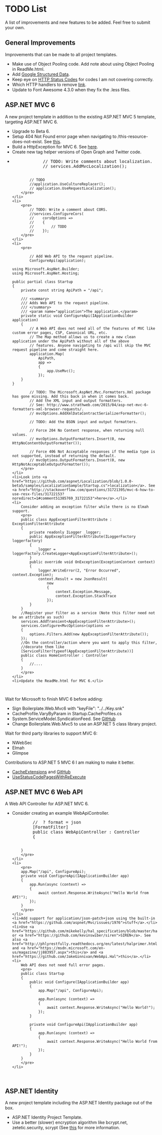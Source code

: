 <h1>TODO List</h1>
<p>A list of improvements and new features to be added. Feel free to submit your own.</p>

<h2>General Improvements</h2>
<p>Improvements that can be made to all project templates.</p>
<ul>
    <li>Make use of Object Pooling code. Add note about using Object Pooling in ReadMe.html.</li>
    <li>Add <a href="https://developers.google.com/structured-data/">Google Structured Data</a>.</li>
    <li>Keep eye on <a href="http://stackoverflow.com/questions/27860618/which-http-status-codes-to-cover-for-mvc-error-handling/29282406#29282406">HTTP Status Codes</a> for codes I am not covering correctly.</li>
    <li>Which HTTP handlers to remove <a href="http://stackoverflow.com/questions/28856991/removing-unused-http-handlers-for-better-performance-security">link</a>.</li>
    <li>Update to Font Awesome 4.3.0 when they fix the .less files.</li>
</ul>

<h2>ASP.NET MVC 6</h2>
<p>A new project template in addition to the existing ASP.NET MVC 5 template, targeting ASP.NET MVC 6.</p>
<ul>
    <li>Upgrade to Beta 6.</li>
    <li>Setup 404 Not Found error page when navigating to /this-resource-does-not-exist. See <a href="http://stackoverflow.com/questions/31606521/displaying-a-404-not-found-page-for-asp-net-5-mvc-6">this</a>.</li>
    <li>Build a HttpException for MVC 6. See <a href="http://stackoverflow.com/questions/31054012/asp-net-5-mvc-6-equivalent-of-httpexception">here</a>.</li>
    <li>Create new tag helper versions of Open Graph and Twitter code.</li>
    <li>
        <pre>
            // TODO: Write comments about localization.
            // services.AddMvcLocalization();


            // TODO
            //application.UseCultureReplacer();
            // application.UseRequestLocalization();
        </pre>
    </li>
    <li>
        <pre>
            // TODO: Write a comment about CORS.
            //services.ConfigureCors(
            //    corsOptions =>
            //    {
            //        // TODO
            //    });
        </pre>
    </li>
    <li>
        <pre>

            // Add Web API to the request pipeline.
            ConfigureApi(application);

    using Microsoft.AspNet.Builder;
    using Microsoft.AspNet.Hosting;

    public partial class Startup
    {
        private const string ApiPath = "/api";

        /// <summary>
        /// Adds Web API to the request pipeline.
        /// </summary>
        /// <param name="application">The application.</param>
        private static void ConfigureApi(IApplicationBuilder application)
        {
            // A Web API does not need all of the features of MVC like custom error pages, CSP, Canonical URL, etc.
            // The Map method allows us to create a new clean application under the ApiPath without all of the above
            // features. Anyone navigating to /api will skip the MVC request pipeline and come straight here.
            application.Map(
                ApiPath, 
                app =>
                {
                    app.UseMvc();
                });
        }
    }

            // TODO: The Microsoft.AspNet.Mvc.Formatters.Xml package has gone missing. Add this back in when it comes back.
            // Add the XML input and output formatters. 
            // See: http://www.strathweb.com/2015/04/asp-net-mvc-6-formatters-xml-browser-requests/.
            // mvcOptions.AddXmlDataContractSerializerFormatter();

            // TODO: Add the BSON input and output formatters.

            // Force 204 No Content response, when returning null values.
            // mvcOptions.OutputFormatters.Insert(0, new HttpNoContentOutputFormatter());

            // Force 406 Not Acceptable responses if the media type is not supported, instead of returning the default.
            // mvcOptions.OutputFormatters.Insert(0, new HttpNotAcceptableOutputFormatter());
        </pre>
    </li>
    <li>Look into <a href="https://github.com/aspnet/Localization/blob/1.0.0-beta5/samples/LocalizationSample/Startup.cs">localization</a>. See <a href="http://stackoverflow.com/questions/31721395/mvc-6-how-to-use-resx-files/31722153?noredirect=1#comment51385769_31722153">here</a>.</li>
    <li>
        Consider adding an exception filter while there is no Elmah support.
        <pre>
        public class AppExceptionFilterAttribute : ExceptionFilterAttribute
        {
	        private readonly ILogger _logger;
            public AppExceptionFilterAttribute(ILoggerFactory loggerfactory)
            {
               _logger = loggerFactory.CreateLogger<AppExceptionFilterAttribute>();
            }
            public override void OnException(ExceptionContext context)
            {
                logger.WriteError(2, "Error Occurred", context.Exception);
                context.Result = new JsonResult(
                    new
                    {
                        context.Exception.Message,
                        context.Exception.StackTrace
                    });
            }
        }
        //Register your filter as a service (Note this filter need not be an attribute as such)
        services.AddTransient<AppExceptionFilterAttribute>();
        services.Configure<MvcOptions>(options =>
        {
            options.Filters.Add(new AppExceptionFilterAttribute());
        });
        //On the controller/action where you want to apply this filter,
        //decorate them like
        [ServiceFilter(typeof(AppExceptionFilterAttribute))]
        public class HomeController : Controller
        {
            //....
        }
        </pre>
    </li>
    <li>Update the ReadMe.html for MVC 6.</li>
</ul>
<p>Wait for Microsoft to finish MVC 6 before adding:</p>
<ul>
    <li>Sign Boilerplate.Web.Mvc6 with "keyFile": "../../Key.snk"</li>
    <li>CacheProfile.VaryByParam in Startup.CacheProfiles.cs</li>
    <li>System.ServiceModel.SyndicationFeed. See <a href="https://github.com/dotnet/wcf/issues/76#issuecomment-111420491">GitHub</a></li>
    <li>Change Boilerplate.Web.Mvc5 to use an ASP.NET 5 class library project.</li>
</ul>
<p>Wait for third party libraries to support MVC 6:</p>
<ul>
    <li>NWebSec</li>
    <li>Elmah</li>
    <li>Glimpse</li>
</ul>
<p>Contributions to ASP.NET 5 MVC 6 I am making to make it better.</p>
<ul>
    <li><a href="http://stackoverflow.com/questions/31458950/is-there-any-guidance-for-caching-patterns-in-asp-net-5/31513464#31513464">CacheExtensions</a> and <a href="https://github.com/aspnet/Caching/issues/79">GitHub</a></li>
    <li><a href="https://github.com/aspnet/Diagnostics/issues/144#issuecomment-125980689">UseStatusCodePagesWithReExecute</a></li>
</ul>

<h2>ASP.NET MVC 6 Web API</h2>
<p>A Web API Controller for ASP.NET MVC 6.</p>
<ul>
    <li>
        Consider creating an example WebApiController.
        <pre>
        //  ? format = json
        [FormatFilter]
        public class WebApiController : Controller
        {

        }
        </pre>
    </li>
    <li>
        <pre>
        app.Map("/api", ConfigureApi);
        private void ConfigureApi(IApplicationBuilder app)
		{
			app.Run(async (context) =>
			{
				await context.Response.WriteAsync("Hello World from API!");
			});
		}
        </pre>
    </li>
    <li>Add support for application/json-patch+json using the built-in <a href="https://github.com/aspnet/Mvc/issues/1976">stuff</a>.</li>
    <li>Use <a href="https://github.com/mikekelly/hal_specification/blob/master/hal_specification.md">HAL</a> or <a href="https://github.com/kevinswiber/siren">SIREN</a>. See also <a href="http://phlyrestfully.readthedocs.org/en/latest/halprimer.html">this</a> and <a href="https://msdn.microsoft.com/en-us/magazine/jj883957.aspx">this</a> and <a href="https://github.com/JakeGinnivan/WebApi.Hal">this</a>.</li>
    <li>
        Web API does not need full error pages.
        <pre>
        public class Startup
        {
	        public void Configure(IApplicationBuilder app)
	        {
		        app.Map("/api", ConfigureApi);

		        app.Run(async (context) =>
		        {
			        await context.Response.WriteAsync("Hello World!");
		        });
	        }

	        private void ConfigureApi(IApplicationBuilder app)
	        {
		        app.Run(async (context) =>
		        {
			        await context.Response.WriteAsync("Hello World from API!");
		        });
	        }
        }
        </pre>
    </li>
</ul>

<h2>ASP.NET Identity</h2>
<p>A new project template including the ASP.NET Identity package out of the box.</p>
<ul>
  <li>ASP.NET Identity Project Template.</li>
  <li>Use a better (slower) encryption algorithm like bcrypt.net, zetetic.security, scrypt (See <a href="http://blog.codinghorror.com/your-password-is-too-damn-short/">this</a> for more information.</li>
</ul>
